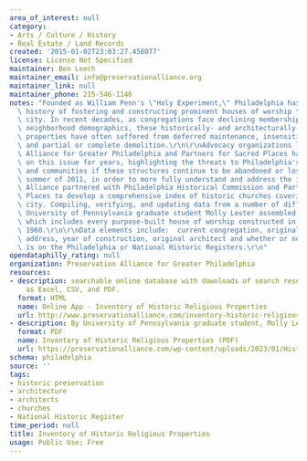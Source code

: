 ```yaml
---
area_of_interest: null
category:
- Arts / Culture / History
- Real Estate / Land Records
created: '2015-01-02T23:03:27.458077'
license: License Not Specified
maintainer: Ben Leech
maintainer_email: info@preservationalliance.org
maintainer_link: null
maintainer_phone: 215-546-1146
notes: "Founded as William Penn's \"Holy Experiment,\" Philadelphia has a centuries-long\
  \ history of fostering and constructing prominent houses of worship throughout the\
  \ city. In recent decades, as congregations face declining membership and shifting\
  \ neighborhood demographics, these historically- and architecturally-significant\
  \ properties have often suffered from deferred maintenance, insensitive alterations,\
  \ and partial or complete demolition.\r\n\r\nAdvocacy organizations like the Preservation\
  \ Alliance for Greater Philadelphia and Partners for Sacred Places have focused\
  \ on this issue for years, highlighting the threats to Philadelphia's neighborhoods\
  \ and communities if these structures continue to be abandoned or lost. Over the\
  \ summer of 2011, in order to more fully understand and address the issue, the Preservation\
  \ Alliance partnered with Philadelphia Historical Commission and Partners for Sacred\
  \ Places to develop a comprehensive index of historic churches covering the entire\
  \ city. Compiling, verifying, and updating data from a number of different sources,\
  \ University of Pennsylvania graduate student Molly Lester assembled a database\
  \ which includes every purpose-built house of worship constructed in the city before\
  \ 1960.\r\n\r\nData elements include:  current congregation, original congregation,\
  \ address, year of construction, original architect and whether or not the build\
  \ is on the Philadelphia or National Historic Registers.\r\n"
opendataphilly_rating: null
organization: Preservation Alliance for Greater Philadelphia
resources:
- description: searchable online database with downloads of search results available
    as Excel, CSV, and PDF.
  format: HTML
  name: Online App - Inventory of Historic Religious Properties
  url: http://www.preservationalliance.com/inventory-historic-religious-properties-philadelphia/
- description: By University of Pennsylvania graduate student, Molly Lester in 2011
  format: PDF
  name: Inventory of Historic Religious Properties (PDF)
  url: https://preservationalliance.com/wp-content/uploads/2023/01/Historic-Religious-Properties.pdf
schema: philadelphia
source: ''
tags: 
- historic preservation
- architecture
- architects
- churches
- National Historic Register
time_period: null
title: Inventory of Historic Religious Properties
usage: Public Use; Free
---
```

